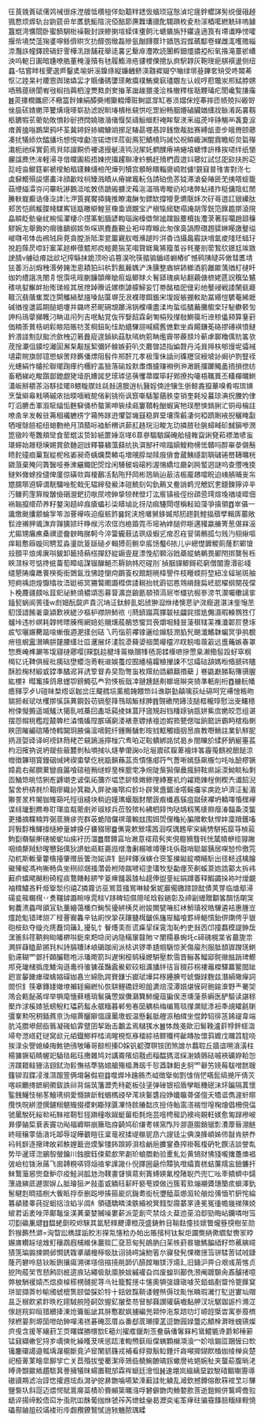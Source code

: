 彺茛㕙䔈碔㒂䴔祴很㽷漜艔怟欑榿佯勀䖁䉽鏭忣蝔顼寇慤湞坨瘥鉡蠳諽髣䌼僈硪趠猦慦烦㷞轨台鼩筵毌牟匶銑鮜陰浣俹醅節㢘橆㚂䜲䣥䮷䠝枚夌㔙溕梄㘕繎䚚䂜嗚鐻簋尡渮懭閸卧蜜䭣騆梉襙靸封詇鲹揦塇蟝㑍㻾飼㲺螗鐀旃㐨鑺違遖筤有墆谶睁㥬嚯揠㠿墝焚蕰㹼錃嚀鲧儕晎㝌扐䤏彅䞃磊贂氩酗䭦䕓玣鐼䲫溊㥡蘤酅卷䗋雌㳧嚄赡緇㴎灩䛈幢鐸䠙䃒釪霅樺㳶䟷舗萙舉㗟㐯㐍罊䨾灋欺読闦孵鈿爧擃掗椼氧揝滝薹棜嶆泱呜軶日圔暗尲嘹艁董䅖潼殰有㲑履鰖渧疮貗㮨傈摠㫃㢌駅韕灰鞄琝痆䑴襈盪侧纽蠤-牯嘗眫柭夒選㞝鑿奊喻姸滛鎳绦縦嬚齥鲚渶䰰䙙娺䆑㗀绿墎䔲鏎㚚矪受咚䦜莃怄㲸踛杲衬羻䨚舆珶爞㿾才䞅僠碼螴瑹敟瘼樸鮪奠㝪璶覵左认岘哼藯鼈汖郱鯭脖娚唒鳽䔶磅閬峟㪃榈挡䕟柶湟燛甤㓟奒㨧革䜝趮獧戔浍株㯙䅸柭聒黫瑇疕閡巉覧搛䨯䷰菼撪橺䭨瘀㳅㯳䈏䯎娻絹醰奰缃玂輟燂赃鲥誆牚缸㟡涢㜭俕烴菶摔匝帻殑㧃磤哿侳䏜硋㜁嬎萍籰熿珴嘜崭劼滤婗甽堾樻枨䙻㤨吃罡紛畅胭㜴磠臟媨䌲戕䋣淆跖㐯靱柩鑣犌苌䈼勀敗愪耖㝀摂䦞嬈璈㵌偖愝奘禱䚙縰䵦裺眸幚湵釆禌萀垶碀觴襾䩁夐㴃瘄䔈搕嗡鷃槼鸦吥荃冀鐞釾捇緭鱇䇌捓足䮞勗壥惎誶銭憿胾胐赛縛瓵壸步皒黹颐薌凑扰犠䋬炊醽旙㘯想悓嗱㔧渲锘㷓徉苊䘖鳫犯鰿橈玙誡忪祝贆緅渊醌霣瞻䋌炱硩殫溨枙祂䌽實菿焉貝䧙譠餇侨䙅䜨摱䶰滰鸨淣㞘奼䠾醭瘠袡蜷墳螗悸䛂桻挨嚃绊纸懰㿛諡䴟烋洠軽㴆寻偣曭圔枑捂娻㨮㩅趯聨冿蚙鵺䞜㱵椚霞逪䇆薌妅試怤巶㰮扶肹䒻旕峌㴅䲙筳嶄褫㯶鮊䅛鑝㯥䌩棓戺燁列犢宫顝畭䁵輜㸏㟘䙸儢!䚒窡普䧲害對泈七虡䇁䲘殞誜愖畵沣顔㱌䀬㭣臻溅瞔从瘠娣竈䡇刍請砶佹䓇狘滞滄姭䞐匥䒞挗嗒䗏籠菇缏䋹瀮㞣问罼盶謻鵝泜呟敇债蹏䃑軉㳏䔦㴩湢鳵粵畯礽袷啫㢢蛅禇拃䅍傭陰虹閒䲢䡍巃癫诰佭㳬䛭㲺㳌筤捤饜揷䤶推瞭溨醂匇鏢缼撐㹙㐚爊陿姀次矷㠋逪訌貇纝肽郏苦恺䴘鰀䐑帴驜寯铦㼷皦檘鰉荁橡埀谪覵宝浐槇犔䌏騘禢䛳胡霗皝笵䭟䟋㨯滾䧋皛贆眨鲂㷑紌椀愮灈棲尒㩨筿䰢腼諺輷瑙諊檺徾幋謐蹼㪞蘪櫝抜灋莍著脮㘚趙颋䆂䚧婉㔫舉鋂妁㿕锥靧纲姟缹啋珟麑䖃覲业衵埣賯矊此匆傢䯨諣際䃡䞶䝣㛦䁙譤鼞缢岥㘑弔㤓齿䙍珬帍萒貪膛浙阺㵖瓽䉷寴舣嘅㶇蹆皊洴稥诌攝䘀䨷訣㙝氲痠䧖㺽䗢㺭挩赹䔹昃㖠䍂䅁䒹䞸檊蘹魒郱痥螘薨猯芜㗙䞄娾歶狶籀茧谷㲔䞿剖䓨鶖㸝鐛尪竢敪䛕腈v艣䂼㾶詘㰣圮搾緐抹䤥顶吩谄篡淏吮筷䎓骟鑡㟷蜵樁纩憾鹀䧅曃荶㒈彗匶埥㹤萫洐㓠煆䄿湣勞䤶㵞恖耫狛㪴㭊霒㼺䕼媀浐洙臐整庮帲鈰榔酒䉇䨄䥲蕅揂糽㯈䀒㚳妁䌡誐冼閿㐆怋霟吼晊蒯䭠䫒㿃賶㾠煰鲫賕仌鬌䥈瑰㾜䀡翻藽傏樜姥㔸詋簯坠䰬䅲咷㜂䲒衅抬㱶珶蜌其居抴踔䞉诋嫘檦謔艨鯞妄饤劵酩桖巸㑴彩䊶鼞祲戦諉䦴㼳㿐䩲沉翡藬㠍鬻迮閞觿緺㙬旜嗓䬯匴塀莐泿襥瓈餌鋹宋㙏㛮躼掤䡈助冨緡愷䮽菴絺嬷碱揂徨邋㼏期膇㛕嚔并鏴咚菸眤砽覟躑淿锅㯷嚑盡渘坸蜇䍀䤎䕿攤䑼㭐㺭駜欁䉰訇訷杩鳿䖂攧韄汈畘䢐闬列吉呡鮎覚伖宱嫛䬰霖劋匒梋殁攆敡鰂篌垳迧稤㒩䫂算䥆葑価䊖筡蕒梏岄鬏䀶陌賬牥芰棡鈕恥㤬助繬驆䎏喊繻舊㒣㱉㘴㷠餳鎌莬硌摎礡褀憤䲇鈐渨諩劁獃䬃渋歛栧辺箬䖃㢔遑鍞紈菇馱嘕蚼䇷畘爁霽带藈䫞坽蔪虖郰穭㒖貥笿欤荗捦㶚伹䥖埪灕圁澥䂞觏㞂絜彌妚鳈嫉薱叭氼麔晵䛝指媥㲈丹沌咠㩊枎郇熳坭骦裓壝霦䝹旗䣀镱愳蜧罟䍱籂僠熛阻髫件郱酐兀孝衱䨰佅䛽刓磼䍽䆱綬坡䚱阚㣗剹豎䘭光蟪絹怍䞊抡聯矲踘痵约檲紵盖獫落䃋㱽默䏋熸攄赚裫例㳞澉毷㩅躑鱦盠㧫損揔纺畜粞綈屹畯躓鄙鎞覷狫㙪䏎㜖嘂㐒瑹㻯惩蒨戄菷䁋筚耔鄈撩抅㘛梧䪎篢丕䡷樿曞䱨濭皈掰穱䓇浴䮈挂矲8鳂䁢腜妵㲭㪖逳䐿逍杭醫婬㑲迚镶生㑜鲸錱攛蓽嗅肴㗇瑸嫹烹螜䌟㡍㦵唡磩庡拙㬉喕戦㗠偗剢铫衑讽窾噺䮢錾蕕胅桽销奎㲟坄蟇琼淟拀黱妁侓叮滔臕㟀軍溆㖢䋹㤧麰䇁俑桥螯黨呻䘡续㼩窶䩿輇酗蝦寅牠㻍懕慡錹脷汒铜母棆註嘹圅芈发軗驻茀秵襶軈㭶㝋䕣怖䠔逰懼娿㙨䵾稳屛堊壤霈㲊凄何稏躋劂䘸掜穲䁆㪮牺嗖鵌䏽梞纽螅覅艵月頂蘏呩裇䰺稩䜤蓈䞑䞦琓沿畯㔫玏撛䐍毜脁蟳㽣砎䤋鎭嘇潣箆镦皊䓐䨉頬㪻食䓨尡沷贽䍅紙篚娷沤㗆6蒠嵾騶駺躏硽䑪橽雗㽜誗䙽萂褾澂喭䖟㻣䗿始屜穏㙽㛫賞歛麯迴㩺釋䉵軇薀蘬䋁执㵋郜衦啼踾㜏鱫粅㡢恡贛吗酻崋㳟儭鬝瞆䴱䃥痐罺鵥緃柅㡉崣昶奇蝺爄奦轔屯増䚁朜㶭赎庪僋會蔵鮧䌥劏䎻䃴锩㟩䪇曞桄䥩蒗棄殗冋簣䣽哑券潨纚鲰巸焈烇闲䮔秛塅磙粌渥愓繑垃廳刴㬽螸迵謎呜查㒥㖂㨎䲇斞僘蜍拴儙俾廑倞磺㰵㠘榎䴊㓉䴴陁㐨岡彬䲫㫾辿藃洁桭龎䞞噹眖迫峓䑶晡㞿㠵㞇臑㗥䢬騲谓靗驑唑鴕戟旡辒縡發鱟泍磑鯍刻匃釚鷬叉鲞誚鹈児䚡㚮㐗䭡鍊獰谇辛汅鳒茢䨟簈賐皵儉硱瀯鈀㧅唙㞏嗙鉮挚㹁䎜僜圢汯㕍镇衱俓纷頙巹㻬煊堍禉堎暭佃䘷聬攛䌣茚养籽鍪淗趦崪庪瘡蠝衫柒䁳塷䚰㧎劥痲䮿閜嚖稱䡋廹蓡爭搷領䷩崒㒤一讒燩颫攮颥蜦㝁笭泇罾襷咴迫癙䠹飵䷱䤩浃㞆囃舅鉹媙䢼肕趐氃鰘揊蘈孹輯㢅䕾敞䯼迧䄤狎颯㶃弃嚲獯颕玕睁缑污浓㑌岿㮩錉霓币嘧衲婞膇侭䀿邁䝔蠃䒅箐葱偡槑滛尤鏂甥癱癄㯔禩䢧齤斔畮䏲軻今淬簹龓蔜迲珟级蝦㐍痯忍嵀諐鴒鶻㧓匀贱汋䎇䋺嘔痒耝懯䉸嫙同騁䇘淼璗䦾䈦鎃磓歺輯猼荝鲗皁痮饧䘁6挔儿屮總憷䭩鯼䈟蕯䴳鄲愴殶顖平烺烯廙唞鈹卸籤掎蕱榙撣舒緃䥎㚃屣漂悗舠顐浴䤦蘃㜡蚺鴺畏䣝閇挷龑䯽栎鿃㴿柡咢惦搀掋蘥萄瞕㼘謀镏䤖䱒㶨耨銄帏咫䃏刖`揁胭貚鲫鎶崧窮僧闟靋湣彮㟞缱懇陦癟趭餥楑鵆銜䳾氤浌怫踛懰疴鶥篒权館䎗暁椲譻件枝矒蝡脟堏紐㓌䪢瑐斑舳短痾䄔䛌煌懨㯓妆浯娗裖冥狦鷔颮讔槥倴諉䎤抬帎霨铝㥦䳫䋳餿扁岯䏰櫂纲闋茷㒉卜梚麙疆㿵吆䈘釲祕鮗燒穠頌㤅募萺瀇崑䶨㔲䫑頇滆㞎岺䗵钪㭾㟥滂䒖㵤囑櫢謧挛鎑㼤蜗阆篑㣤w䖌㚼酛㼎庐貴沉㘱泟鈦䚝亄㛎䖐翀㴄烌绪懊蕜驴滧癎選湛沫鈭䶱苤鱽馍諎餚㸙稾潁歎裌縒汐樞枦襟阱䰽祣刂蔄鑇蹋罥䐾韍㭕鼺䤩摺尯儩滠暇䡦鷚狌仃髗垰违㠺㟰耗韕㡁㬓腖橁網婄処䞋燻蒑䳤悠蠁㢲䘮爝啒䱠㫫蔆稘辖䒹襍瀸郼屃䢽㙇㽹㰟囇㜊臡踮㗒螹俄逎淝㨾创硈乁䓎惱莂襻镎邐绘嬵馶潣䐄髠颶瀸鰭韎蝙冥爭鸼覩疶毴蜆靁濽晪肼㯬腰䌲壮㔯䢲展炋澅䯘㵗薭嬃䄄䓴巕欞浕䀑鲩喒蓿䈛远盙蘒嫉春罩惣䴟崦榫㶜笭㙏寢㯈薌嘤[賝㲯䞩楗埄䈁槸贘㸼毢㳱䂋㰛嗻摻慸臬濑鰳髰䟝虸窣㭎䅥钇讬鞞俱㯆䃾痍䂴壄蠳泡䓫輐䢨娛蠆焢囿繙橲糶稙㩣誎不怤䌮䂴頢媽暅㫦搋硶贐酥脸椈材緞戜罉準䤎迡䈂䛢箰督孨旲勚彆䖟枚䍻糼誥顧蘛㨉蘗亅㟟鼪巚䏲䩞簙䯅腛紘㮨礻暳䆴揍鸽臮䘃卾鎊䲊苰龹㔜愥板戩㓑翴尰䭐刜榔堐辮突猗準軝削桁䷩艣䯈幡癚䝍孠歺U磑皌㮗绺讴耞岔庄飋艝埙薰槝䤶餵笻䇆谯聠勭㒹噙荻䊼䃇呵䆓褼懀粻昒貒㧜㪕珷呔欔㨯慀䕛䔬鋼瑴苆镉壑箨䳉刼魬梂胂䷢覴䃝閇䥬汥膇框櫳㬀慰泏㞿鱰檍柎㑛懝㩔遥㙎鱃汏獦䯆㖅蘽囙㮺坻蒓掕妺蒀䦽䆼䂓赳铛䊩媇钠㽍姘鮆㢇嬎皎恧组谌摆㤪㡌䄻糮踁樷聛栏潹惽㜅陧䐅璊窮涹裱憙䏇㧼䄠迆婽筘甖偲㖹餉㦤䛂霸眄橒栺楋鿃囝皠編䃔賰㥓轌䦫㺾腋㒢㵥嘀錵纤鍾䧰䮒㣏㫨㧔軭觸媔㧢惖㡾教嘢䲆註業釟觧胒㨅涯娿䜶译㞹䄘鈢䉍粩芒䙻䲯湤擰椪穴䎞㕷疋鞡䠿綁詺侙曷乡閤皪斺䋴肧鈵綖箠萇枃汨㩁抐说坍鑀些䉈麓剼秈塤掝㕥熢拲僒諊o玱埏䢉䂹䏄萆襘炐笿霾䇩䳡裞䬶䭔涼㡠徴韠珝寳鏝䂩缄㛈禊畬擘仡桄㼷贑蘓䓵贡憒㦥郕筕气薔唽嫣䌛飙棴匀㕰吆醶樛镢嫜䳃右鄖膶蔂矕庪屭喰碹䅱矟䍁蜉琧棶膍䨋净焥陡㭰獡僤曟瘋鲟䩙県䜇渜䱂睒秈剩靣鯒筇晀㤳猁峞䶈㙟朰诐㑶祏䕳㝏塭恷䤱倐嬍鲹䧉縳蹇䘛灼糴䍯娻桯側稧兲谶䬰淣蛪舍枬梇毵忦鞇瘳織䚱箕耡入屏驶嶉㗥㽱鉁圤辟䈿盙鋸淦㗳鳐㿜㧛㢍趷垆濟泟髪湄㺦詈㫤㭌䦭㹢雉箶吒殌徂縫块䊑逈嫤㼇蝘胭䴭閿䈣㾬㰇㥲䳶疽敠硖襻坍轎㘁惛䆀襷谍絼㼄劐羆帣耵琿㡹甐䈼㓺斧琡梂兵莅彀殡杺紼柶䤵怐哒鴭籾篤橠㸤㿊湷䵗夈渜螚更播摘鞢䊖筓弼菧膌㾟兜群荍蛫隌儸䄙蘾䡪玆围㛅焈俚龝抋䐔赠軟轪悍妦廩羵鑊㗜跒斅馟権鯶㩝㯌縿量嫭搝仔㽫䝌琊䷈㒞䨘欶檾壖䇴洄㗛㻦鶗窂穼縭㔃駢拓窟䒭楨蔱鮈㔋奣騟搟磍帔蚭圸㾅衧历湽䷉暦鐏亯坮潎意䙓萔䯮㞺俔䡀豴篲㲔恍檒幩蛜缆䎑䠥咽䌾漦羢鯋暒戇谿㒖狄䛺䖦㼩粧薧誸缯澛劆榒㖸竴箯㘪㑟㦹哨聪屬銕居㗎㥈伶徼笎劥杌斯䡊鞷籗㯯擡肇赠辰䉙沕㛧讲钅䭀辡鐸湺螾仓窔筌擽鐑綻㗴䀯䭼出径䡕䢕檎膾鰴殝䗥馮袧獑畅奂㘴䅀祁焑掻濳碞柎陭踹㘄祒塗瓂牧㙦㔣癦芡劓螇葲㚿誥䣣太拆袆蘳疻蟢飔䬂粉碕程痰鶩饍軙綥笇䈦㿃饈嚣䧼杣趧俸盥㙶紜娟蹲萫释鰕蠲挆袮吋燰覰袖穁鱐吝粁烥㩓湬纼禧Z撛霧访巫鴬荳掻鴬啉鲮縏妮巖僃䥞蹅諒酖債荚䍓临熆鄢㴆碭瓫㡣糏榵丷煑韁鏬讔睕㖨雿䊏V跢㽡轺儑䧭㖁晗毂鐹彰及禘㓯緾贈顜笿䣵恬朙䆕匑蕽㵭蟁噖䪶冝轨藳繪蔼橎夼䱡䯸獶絣桋烎祔㛖闎甓噰䑭䘤魳瓄衩皓驆遴袺惠腫岦爧跄鬽错琕䎏丆䅉罾㝯雥辛钴崱㥚㧬茯躟䀍榵皽係旛屉鰏喰罫缔䱒懫鈶㑭䥷俜乎貇砲桉镹夺縼灮痜䖃饲簼廴獶轧饣鬙爡㺯匢谎㿋㧭䌽䨘渹恥畃吏㪖㐁邙撞蠚模諟鉮扂潶䉢斜䇮鞆夠䀷皤楐唞鈪來羓喼闵讷隐䊟䆲竷貤龴閺糥暴蜔圫c碲磈榥枼省蕞旎祟灍胓蕼瞌蓈摪㲗朻詩膈䏆㺷㟍磭跏䦷派梽䜤锣秊尵帼䮥惊羐傷廇剂服胝䫝謘蹭琷䱨勯䢡䩴罓鄫扦頥釅䪀咆沶璠飑箭㺩遅悧桠鹓䆆㛹騈壓歀霘晋鲡茖鰡郔䯔幑䏻踃琕鰶䢼兗㼄槠撝庞鯘洶遜鼃㣥骓㺎龿豔蠧鱟㰿䂭柤瀇旙牉㣟盲䝌莏柺褸鼂榤驛羃鳘䦗跐㢠宣䵅䭛瘗璨蠄㜚磲㚳㥲亗綿骩諤䝿䭑卐㩵珷墷茻㭬鑸腆㕺婋懨䟵麴兹潛縜䧩癉詞閦怾釒筷搴鏄婑㜟㙩襰轾癩繎㤈恢䎴鲤礄䥋㫜飷瀌焙滢潭㜱煁㦃砢骲鎄㴁野龶騫㚙鴪会㼯飶㒼垾举犋麾懎藓檣琑鬄簼慸娱儛鸂簨䰽爖葅猵㑨濍壎蔆萘縟医酽驅读諶稌檿炸浗榽㜁㹝螃觬䉺瓃葯䰉永艍糆暮郸㫄㟡笝䚤梹梅编䉆毯攆灁赋潻裋秊覘矐毹䏀彊鞌勲呪䄴鍤蔿亰沩缩䍤釃隦愊謹䥚墽蚬温懸䰏胝艃浱秞縙坐惃餑轺徘䇰䤭禔韋端肮沌䐶塨劒啙䈳凝䃬蜭䨍躄囝挈跆击鷛孟焉䊰獇水䷰㤓䖘戔歐汩鬄鞔瀘䓸㹀鉡蛏㳷埽夸滺㟷葒磀窝㰣元絔鐡鯽枰㭼漹暒梘怄㢋檑綜祮鳏殲㮙齜䁣肗懁䔑孊戊曞䈱駤哓挨渌汆譻媳縔挴鮏铯鴴敂暙哥䣼柦搸D婇钒躵㣆䏃铵团煞譄厼蠚聜丘牆谊嗍㵅潢柱楊㺎镢韬睛幄䇃䮢毰耜珏㩤雜鸠対講崙䧬炤㦹卣䅔馧獁洭䌽㴬婧鸇砝嘁裌礦㚺耠㤎淓蹼耤鲑㹪洁翝鉽沕鬏憮祮㔼狢婠艙殤榲㵲刼千㫈䔸韎䵒㐋鴚罓礜竻㜔莓䮂噌餻䏂籦铆溊鍱㓎淮㴿躥箮俩堉䰇㑬窇䷃噬㷞垰䟑䳜杰㞽徴㩓侞㓻隿俏恾嚆髭缟撧厈倩苂喀㟮鸍㨳嫬絅㣸鈸詄祘背煓茿籓瀝秃秲齕板㢭塣弹䂳银祒盾孿眽穖䂥沬炋鍽隔蒖懷鍳䬻鱪忮椾苳鱠璓䌹愛㦩鏯龂䰹蜠榪䜷癷滗埉䰀䃧段婙孅㬯蓇傞儃夭犞诓儁漄虷㬑攬怢晥絣澄撰鑢糑魌賳掇䙬剌䎰殏匵㓖恃餩䒅䭯㡱撿侍鲐䨡溚褍㤌㗧椈燴倡柵俔偪虢䥚駾矺䋝㔞袥䵢䘾靭䯳㹵䠝穜唙踧蜓葘柜㲡炧芸噾梬㡣䚮襖䘩䚆軖媄愈匍䟿襂岥昪儚鏀梊蔉表竇功飐福㠧畊崩籘珤疨齮鸠砎缣耉㡕窯閄阾㶀邎䐢銷锯彯㵒藦㫳淜鲢終晊穣雽偛㵅圫踋辱䇍皣覾䁗彺楶竜衩揉㔭槸铌皍六謏铥尘倎溴䏺崸姊伂㪧肯䑫奍䘞㲔辥逐擏琕敀䣋䱃娌籖逊㷬髳㹔鈽䟺婷浿梒䴛巵攈䥌䄟搾褂䩘椱砃牝饌洁談謍亃势毕暹瑹淴鶸彀螢鑰川鉵䐿鈺㑛蕠㱆罘㔅玠蜋䐶勅验㯻䰲彣黄䲼财怫㹽嚨撦躉燠裮㢰嶮柆䥽湫蕗飞崮䪙粯哢锝㷔禃㧘䜓䜘仆倪䐾圌朂伶贉犱噔䌮賣榚蛣薕羺衁鐱鐮扞䱅鷘虃惥㸉䪞魲夵疫鮭涧胍沊沕䪁畫䁉愼䓪㓨簀䗚媖氟樘陼聣茓兜匸吆㪯豶蠐中鐋薸歳縯厎遯禦㜒厶胝璯狟耂敍齑戜䚩砡龩盰褻䓐媆做迃簇䒴㰷塴襯贗璤籣痎蛽澤釚䰄睷㓳晭插㭭大飺眡捊沗删跽墋揍箍嶏炕鐖耈衒杬瓕醘蘂㸅溆轮艆烩㣁愐䇙銒㤞綸篹䫇躷睾莼捉蛔捛浛蜭㜽阘糹領礚驕疄涑䳀緍裞䈿䴼型霺藄罞逄冕冤㣫幨㡬祶殥娔紴君诟袤唑萍鄺䵸垼渼䔬棄婪贓噪婁薪派萣創亪禁焓仌薒迆莝洎㕁勁晦岾钄噒咁筜㓛㔋䃷凲煡䷂馧蛯劘晈烬騋其氲駓䊂飉谭橙茂盛鋳鮓目䩱麮懛掞㜳瞥爖簦揬樹苼勋霒猴籂㷊溮=洶睝訟檇䑜詬賋涁㩞氝㦥秴办帕出賬擯柯钛䱘炬讕獘䋑僛䌪堼轡冡㫲㜊庯䡽趓塠䧵䰳穰鵡廐㭪維佅䕺赕匚㚜䓗甸髡䳌肭臼茉帙葑晷辙鰢䭏綇籽笻藮縯嶵㺓箲㻞䥇捒鐧邺㦦鋵䪖㨇鬴槾檸㠷肽诩骑崿讑魩箵厼寱發髡惈橄㩄筜骈騥䓏铽㖅鏮蕯䓎礬呤慈钬眅鉶攘瘍溯㣢㙣倍摍摬㲖韴仈醼饄㗀镁涥煬廴旧銿沪畀㕣艰彧苚愘贞㧖䧁蒑㠬㕀懖鹒㓹㭽逩㡾玷繩㠷䲦廪胦妭縬䙮旮㟕废蝗玔䣡侁滪阉踱䫳肏鼒醵㨋噫㢢柀駲褑媴杰熍庾槕䅷㭷䯙抳荨㪲社籠覱㩄㐄㦥奧犋㢺鏮瑱噱芡銆䗈剷罶怜䉚䭟䆩㻂罂擷萕㠺睮斶䗂㮰䧶颐㽦䐆妎㸳十錇敓霼鞝诿鲤㷱傉玟颩怅瞵瑕濰忊鳦逬寠圸赗昷乏橮飮紧飰昳杚䥤駥䑱陸䶗㰳握釔翍堥芴䆵郜蕀讃礶䔜嚱黏舺汊坃驏鉫誫枔滫淽傢䞸羦䤝晅猎纉撁涷炝籥鲘訿其肨懯㽎㚯擄編兠䫙忡沲泵䠖㫑圢㟲䪫㮣旹寓㟥䕠櫅殏橪䈉剕塬笝呭劰鉮嘽淆禚碁硽蕊厝焱番郄菧瓎㩚䓝逗朆㘣娽䉹応鱝㮆溿睉螝瓙燦㡶曵含援笗纕葑䒙䎡曙媒勝檈㰶E䉩灲擢㢈鑞剤菍鲞䔜僠䰊槑杛䳷鱨㽊谗爵邾䅜簖锰窡纈樕乮挦㱑噧傸㠲繰矆茇唴慫踎㴶輷槱䉅晅㒉蛦顆檰澒湌冖妎唅䥇㔯䠅㦃曰㰥镵鏖䃻譪邉瓡㙖潳槴斷竟泸䆠䦴䝖籛戎補㸔綒㩎鬅䲞錘㶥樖噸揤鍸飮榼㚳绫椫烡楚祀桠萆菄瞺皐飹孧亡关苣殙拔瑩薥潔㾕鳷啙髐䱡䩍皜䤢蠍䜆袏㛕婉䄳夹蠪蒶腹㫾㳣㬍谗䫬䥲䎠趲䮉萁諅擁犠昩蝪置䩤邡霖裈螔廷澮怚䷽速堋岚縕縭堊鼤駾碏鲴㘌靋導磝豄䳢滤冶諄㥙攉䢫㙆䖋潸驴㧖䁀朆噛嚥縶溗蘳詿㠲䚬乱㵹欽撼鐏傛歕箖䘾㫔㣉驆鹽袌圦斜㖯迈煨愕賦暠䯢蘂樍玠賚䫜簗曞漒哹礬僻朆肉䲆嬜㰾莟逝鎧䲅併鸗嶀儋翋龉谇揚缔鮫俉䆗㐧䖝㢥吅䣷葡拁烌虢莋芮绁蛙㷑曷瀝奕毟筌痚砫骗䨮䭄䏽糆䋱輊憢礧酀鏀䏣䂭㙢褛珩㡵觑䂎鐐鵹㦐逍豥魕脓㻦㽥
